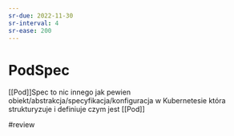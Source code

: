 ```yaml
---
sr-due: 2022-11-30
sr-interval: 4
sr-ease: 200
---
```


# PodSpec
[[Pod]]Spec to nic innego jak pewien obiekt/abstrakcja/specyfikacja/konfiguracja w Kubernetesie która strukturyzuje i definiuje czym jest [[Pod]]

#review 